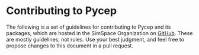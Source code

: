 # Contributing to Pycep

The following is a set of guidelines for contributing to Pycep and its packages, which are hosted in the SimSpace Organization on [GitHub](https://github.com/simspace/). These are mostly guidelines, not rules. Use your best judgment, and feel free to propose changes to this document in a pull request.